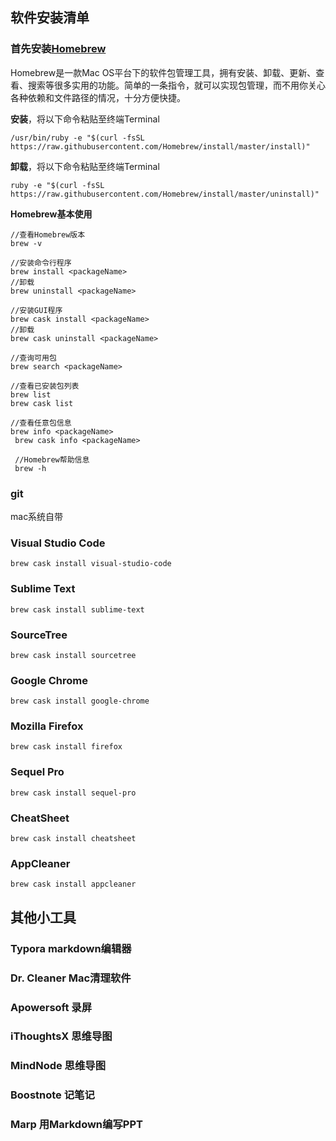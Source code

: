 ## 软件安装清单

### 首先安装[Homebrew](https://brew.sh/index_zh-cn)

Homebrew是一款Mac OS平台下的软件包管理工具，拥有安装、卸载、更新、查看、搜索等很多实用的功能。简单的一条指令，就可以实现包管理，而不用你关心各种依赖和文件路径的情况，十分方便快捷。

**安装**，将以下命令粘贴至终端Terminal
```
/usr/bin/ruby -e "$(curl -fsSL https://raw.githubusercontent.com/Homebrew/install/master/install)"
```

**卸载**，将以下命令粘贴至终端Terminal

```
ruby -e "$(curl -fsSL https://raw.githubusercontent.com/Homebrew/install/master/uninstall)"
```

**Homebrew基本使用**

```
//查看Homebrew版本
brew -v

//安装命令行程序
brew install <packageName>
//卸载
brew uninstall <packageName>

//安装GUI程序
brew cask install <packageName>
//卸载
brew cask uninstall <packageName>

//查询可用包
brew search <packageName>

//查看已安装包列表
brew list
brew cask list

//查看任意包信息
brew info <packageName>
 brew cask info <packageName>
 
 //Homebrew帮助信息
 brew -h
```

### git
mac系统自带

### Visual Studio Code
`brew cask install visual-studio-code`

### Sublime Text
`brew cask install sublime-text`

### SourceTree
`brew cask install sourcetree`

### Google Chrome
`brew cask install google-chrome`

### Mozilla Firefox 
`brew cask install firefox`

### Sequel Pro

`brew cask install sequel-pro`

### CheatSheet

`brew cask install cheatsheet`

### AppCleaner
`brew cask install appcleaner`

## 其他小工具

### Typora markdown编辑器
### Dr. Cleaner Mac清理软件
### Apowersoft 录屏
### iThoughtsX 思维导图
### MindNode 思维导图
### Boostnote 记笔记
### Marp 用Markdown编写PPT